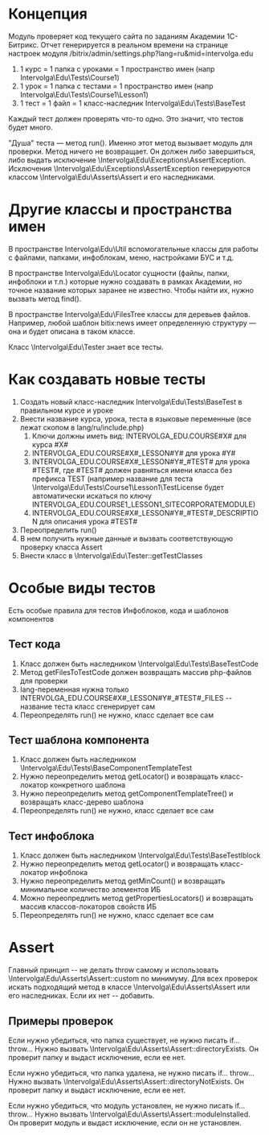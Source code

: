 # Концепция

Модуль проверяет код текущего сайта по заданиям Академии 1С-Битрикс.
Отчет генерируется в реальном времени на странице настроек модуля /bitrix/admin/settings.php?lang=ru&mid=intervolga.edu
1. 1 курс = 1 папка с уроками = 1 пространство имен (напр Intervolga\Edu\Tests\Course1)
2. 1 урок = 1 папка с тестами = 1 пространство имен (напр Intervolga\Edu\Tests\Course1\Lesson1)
3. 1 тест = 1 файл = 1 класс-наследник Intervolga\Edu\Tests\BaseTest

Каждый тест должен проверять что-то одно.
Это значит, что тестов будет много.

"Душа" теста — метод run().
Именно этот метод вызывает модуль для проверки.
Метод ничего не возвращает.
Он должен либо завершиться, либо выдать исключение \Intervolga\Edu\Exceptions\AssertException.
Исключения \Intervolga\Edu\Exceptions\AssertException генерируются классом \Intervolga\Edu\Asserts\Assert и его наследниками.

# Другие классы и пространства имен

В пространстве Intervolga\Edu\Util вспомогательные классы для работы с файлами, папками, инфоблокам, меню, настройками БУС и т.д.

В пространстве Intervolga\Edu\Locator сущности (файлы, папки, инфоблоки и т.п.) которые нужно создавать в рамках Академии, но точное название которых заранее не известно.
Чтобы найти их, нужно вызвать метод find().

В пространстве Intervolga\Edu\FilesTree классы для деревьев файлов. Например, любой шаблон bitix:news имеет определенную структуру — она и будет описана в таком классе.

Класс \Intervolga\Edu\Tester знает все тесты.

# Как создавать новые тесты

1. Создать новый класс-наследник Intervolga\Edu\Tests\BaseTest в правильном курсе и уроке
2. Внести название курса, урока, теста в языковые переменные (все лежат скопом в lang/ru/include.php)
   1. Ключи должны иметь вид: INTERVOLGA_EDU.COURSE#X# для курса #X#
   2. INTERVOLGA_EDU.COURSE#X#_LESSON#Y# для урока #Y#
   3. INTERVOLGA_EDU.COURSE#X#\_LESSON#Y#_#TEST# для урока #TEST#, где #TEST# должен равняться имени класса без префикса TEST (например название для теста \Intervolga\Edu\Tests\Course1\Lesson1\TestLicense будет автоматически искаться по ключу INTERVOLGA_EDU.COURSE1_LESSON1_SITECORPORATEMODULE)
   4. INTERVOLGA_EDU.COURSE#X#\_LESSON#Y#_#TEST#_DESCRIPTION для описания урока #TEST#
3. Переопределить run()
4. В нем получить нужные данные и вызвать соответствующую проверку класса Assert
5. Внести класс в \Intervolga\Edu\Tester::getTestClasses

# Особые виды тестов

Есть особые правила для тестов Инфоблоков, кода и шаблонов компонентов

## Тест кода

1. Класс должен быть наследником \Intervolga\Edu\Tests\BaseTestCode
2. Метод getFilesToTestCode должен возвращать массив php-файлов для проверки
3. lang-переменная нужна только INTERVOLGA_EDU.COURSE#X#\_LESSON#Y#_#TEST#_FILES -- название теста класс сгенерирует сам
4. Переопределять run() не нужно, класс сделает все сам

## Тест шаблона компонента

1. Класс должен быть наследником \Intervolga\Edu\Tests\BaseComponentTemplateTest
2. Нужно переопределить метод getLocator() и возвращать класс-локатор конкретного шаблона
3. Нужно переопределить метод getComponentTemplateTree() и возвращать класс-дерево шаблона
4. Переопределять run() не нужно, класс сделает все сам

## Тест инфоблока

1. Класс должен быть наследником \Intervolga\Edu\Tests\BaseTestIblock
2. Нужно переопределить метод getLocator() и возвращать класс-локатор инфоблока
3. Нужно переопределить метод getMinCount() и возвращать минимальное количество элементов ИБ
4. Можно переопредлить метод getPropertiesLocators() и возвращать массив классов-локаторов свойств ИБ
5. Переопределять run() не нужно, класс сделает все сам

# Assert

Главный принцип -- не делать throw самому и использовать \Intervolga\Edu\Asserts\Assert::custom по минимуму.
Для всех проверок искать подходящий метод в классе \Intervolga\Edu\Asserts\Assert или его наследниках.
Если их нет -- добавить.

## Примеры проверок

Если нужно убедиться, что папка существует, не нужно писать if... throw...
Нужно вызвать \Intervolga\Edu\Asserts\Assert::directoryExists.
Он проверит папку и выдаст исключение, если ее нет. 

Если нужно убедиться, что папка удалена, не нужно писать if... throw...
Нужно вызвать \Intervolga\Edu\Asserts\Assert::directoryNotExists.
Он проверит папку и выдаст исключение, если ее нет.

Если нужно убедиться, что модуль установлен, не нужно писать if... throw...
Нужно вызвать \Intervolga\Edu\Asserts\Assert::moduleInstalled.
Он проверит модуль и выдаст исключение, если он не установлен. 